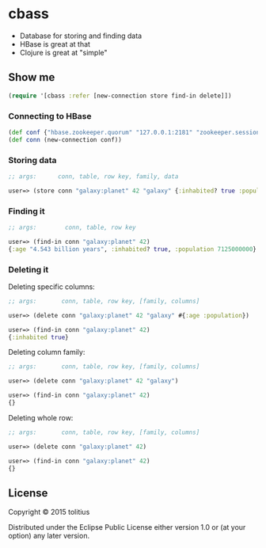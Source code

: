# cbass

* Database for storing and finding data 
* HBase is great at that
* Clojure is great at "simple"

## Show me

```clojure
(require '[cbass :refer [new-connection store find-in delete]])
```

### Connecting to HBase

```clojure
(def conf {"hbase.zookeeper.quorum" "127.0.0.1:2181" "zookeeper.session.timeout" 30000})
(def conn (new-connection conf))
```

### Storing data

```clojure 
;; args:      conn, table, row key, family, data

user=> (store conn "galaxy:planet" 42 "galaxy" {:inhabited? true :population 7125000000 :age "4.543 billion years"})
```

### Finding it

```clojure
;; args:        conn, table, row key

user=> (find-in conn "galaxy:planet" 42)
{:age "4.543 billion years", :inhabited? true, :population 7125000000}
```

### Deleting it

Deleting specific columns:

```clojure
;; args:       conn, table, row key, [family, columns]

user=> (delete conn "galaxy:planet" 42 "galaxy" #{:age :population})

user=> (find-in conn "galaxy:planet" 42)
{:inhabited true}
```

Deleting column family:

```clojure
;; args:       conn, table, row key, [family, columns]

user=> (delete conn "galaxy:planet" 42 "galaxy")

user=> (find-in conn "galaxy:planet" 42)
{}
```

Deleting whole row:

```clojure
;; args:       conn, table, row key, [family, columns]

user=> (delete conn "galaxy:planet" 42)

user=> (find-in conn "galaxy:planet" 42)
{}
```

## License

Copyright © 2015 tolitius

Distributed under the Eclipse Public License either version 1.0 or (at
your option) any later version.
